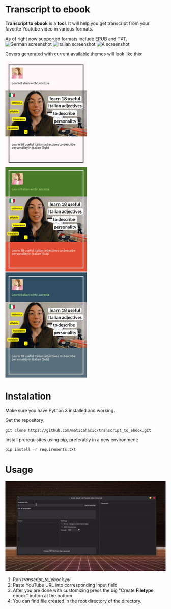 # Transcript to ebook

**Transcript to ebook** is a **tool**. It will help you get transcript from your favorite Youtube video in various formats.

As of right now supported formats include EPUB and TXT.
![German screenshot](resources/screenshot_german.png|width=100px)
![Italian screenshot](resources/screenshot_italian.png|width=100px)
![A screenshot](resources/screenshot.png|width=100px)

Covers generated with current available themes will look like this:

![Cover demo](resources/cover_thumbnails/combo1_thumbnail.png)
![Cover demo](resources/cover_thumbnails/combo2_thumbnail.png)
![Cover demo](resources/cover_thumbnails/combo3_thumbnail.png)


# Instalation

Make sure you have Python 3 installed and working.

Get the repository:
```
git clone https://github.com/maticahacic/transcript_to_ebook.git
```
Install prerequisites using pip, preferably in a new environment:
```git push origin master
pip install -r requirements.txt
```

# Usage
![A demonstration of usage](resources/demo_usage.gif)

1. Run <i>transcript_to_ebook.py</i>
2. Paste YouTube URL into corresponding input field
3. After you are done with customizing press the big "Create **Filetype** ebook" button at the bottom
4. You can find file created in the root directory of the directory.